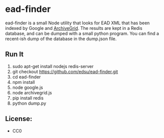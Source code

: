 ead-finder
==========

ead-finder is a small Node utility that looks for EAD XML that has been 
indexed by Google and [ArchiveGrid](http://beta.worldcat.org/archivegrid/).
The results are kept in a Redis database, and can be dumped with a small
python program. You can find a recent-ish dump of the database in the 
dump.json file.

Run It
------

1. sudo apt-get install nodejs redis-server
1. git checkout https://github.com/edsu/ead-finder.git
1. cd ead-finder
1. npm install
1. node google.js
1. node archivegrid.js
1. pip install redis
1. python dump.py

License:
--------

* CC0
